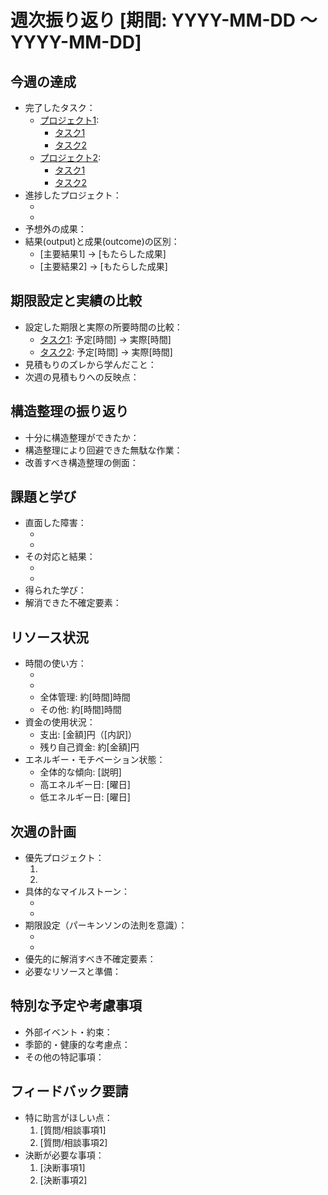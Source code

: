 # 週次振り返り [期間: YYYY-MM-DD 〜 YYYY-MM-DD]

## 今週の達成
- 完了したタスク：
  - [プロジェクト1]: 
    - [タスク1]
    - [タスク2]
  - [プロジェクト2]: 
    - [タスク1]
    - [タスク2]
- 進捗したプロジェクト：
  - [プロジェクト1]: [進捗状況]
  - [プロジェクト2]: [進捗状況]
- 予想外の成果：
- 結果(output)と成果(outcome)の区別：
  - [主要結果1] → [もたらした成果]
  - [主要結果2] → [もたらした成果]

## 期限設定と実績の比較
- 設定した期限と実際の所要時間の比較：
  - [タスク1]: 予定[時間] → 実際[時間]
  - [タスク2]: 予定[時間] → 実際[時間]
- 見積もりのズレから学んだこと：
- 次週の見積もりへの反映点：

## 構造整理の振り返り
- 十分に構造整理ができたか：
- 構造整理により回避できた無駄な作業：
- 改善すべき構造整理の側面：

## 課題と学び
- 直面した障害：
  - [プロジェクト1]: [障害内容]
  - [プロジェクト2]: [障害内容]
- その対応と結果：
  - [対応1]: [結果]
  - [対応2]: [結果]
- 得られた学び：
- 解消できた不確定要素：

## リソース状況
- 時間の使い方：
  - [プロジェクト1]: 約[時間]時間
  - [プロジェクト2]: 約[時間]時間
  - 全体管理: 約[時間]時間
  - その他: 約[時間]時間
- 資金の使用状況：
  - 支出: [金額]円（[内訳]）
  - 残り自己資金: 約[金額]円
- エネルギー・モチベーション状態：
  - 全体的な傾向: [説明]
  - 高エネルギー日: [曜日]
  - 低エネルギー日: [曜日]

## 次週の計画
- 優先プロジェクト：
  1. [プロジェクト1]: [目標]
  2. [プロジェクト2]: [目標]
- 具体的なマイルストーン：
  - [プロジェクト1]: [マイルストーン]
  - [プロジェクト2]: [マイルストーン]
- 期限設定（パーキンソンの法則を意識）：
  - [タスク1]: [期限]
  - [タスク2]: [期限]
- 優先的に解消すべき不確定要素：
- 必要なリソースと準備：

## 特別な予定や考慮事項
- 外部イベント・約束：
- 季節的・健康的な考慮点：
- その他の特記事項：

## フィードバック要請
- 特に助言がほしい点：
  1. [質問/相談事項1]
  2. [質問/相談事項2]
- 決断が必要な事項：
  1. [決断事項1]
  2. [決断事項2]